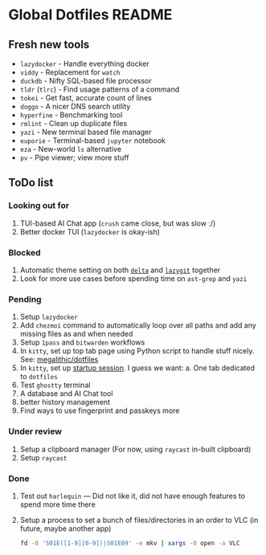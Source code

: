 # Global Dotfiles README

## Fresh new tools

- `lazydocker` - Handle everything docker
- `viddy` - Replacement for `watch`
- `duckdb` - Nifty SQL-based file processor
- `tldr` (`tlrc`) - Find usage patterns of a command
- `tokei` - Get fast, accurate count of lines
- `doggo` - A nicer DNS search utility
- `hyperfine` - Benchmarking tool
- `rmlint` - Clean up duplicate files
- `yazi` - New terminal based file manager
- `euporie` - Terminal-based `jupyter` notebook
- `eza` - New-world `ls` alternative
- `pv` - Pipe viewer; view more stuff

## ToDo list

### Looking out for

1. TUI-based AI Chat app (`crush` came close, but was slow :/)
2. Better docker TUI (`lazydocker` is okay-ish)

### Blocked

1. Automatic theme setting on both [`delta`][3] and [`lazygit`][4] together
2. Look for more use cases before spending time on `ast-grep` and `yazi`

### Pending

1. Setup `lazydocker`
1. Add `chezmoi` command to automatically loop over all paths and add any missing
   files as and when needed
1. Setup `1pass` and `bitwarden` workflows
1. In `kitty`, set up top tab page using Python script to handle stuff nicely.
   See: [megalithic/dotfiles][1]
1. In `kitty`, set up [startup session][2]. I guess we want:
   a. One tab dedicated to `dotfiles`
1. Test `ghostty` terminal
1. A database and AI Chat tool
1. better history management
1. Find ways to use fingerprint and passkeys more

### Under review

1. Setup a clipboard manager (For now, using `raycast` in-built clipboard)
2. Setup `raycast`

### Done

1. Test out `harlequin` — Did not like it, did not have enough features to spend
   more time there
2. Setup a process to set a bunch of files/directories in an order to VLC (in
   future, maybe another app)

   ```bash
   fd -0 'S01E([1-9][0-9])|S01E09' -e mkv | xargs -0 open -a VLC
   ```

[1]: https://github.com/megalithic/dotfiles/blob/main/config/kitty/tab_bar.py
[2]: https://sw.kovidgoyal.net/kitty/conf/#opt-kitty.startup_session
[3]: https://github.com/dandavison/delta/issues/1968
[4]: https://github.com/jesseduffield/lazygit/issues/4366
